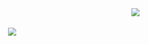 <img align="right" src="https://visitor-badge.laobi.icu/badge?page_id=dtaskin17.dtaskin17" />

<h1 align="center">
    <img src="https://readme-typing-svg.herokuapp.com/?font=Righteous&size=35&center=true&vCenter=true&width=500&height=70&duration=4000&lines=Hey+There!+👋;+I'm+Deniz!;" />
</h1>
